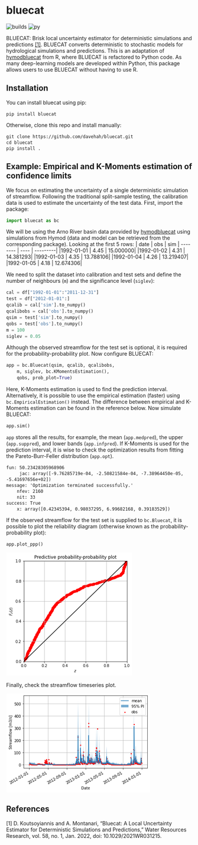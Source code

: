 # bluecat
![builds](https://github.com/davehah/bluecat/actions/workflows/tests.yml/badge.svg)
![py](https://img.shields.io/pypi/pyversions/bluecat)

BLUECAT: Brisk local uncertainty estimator for deterministic simulations and predictions [[1]](#1).
BLUECAT converts deterministic to stochastic models for hydrological simulations and predictions. 
This is an adaptation of [hymodbluecat](https://github.com/albertomontanari/hymodbluecat) from R, 
where BLUECAT is refactored to Python code. As many deep-learning models are developed within Python, 
this package allows users to use BLUECAT without having to use R.


## Installation
You can install bluecat using pip:
```
pip install bluecat
```
Otherwise, clone this repo and install manually:
```
git clone https://github.com/davehah/bluecat.git
cd bluecat
pip install .
```

## Example: Empirical and K-Moments estimation of confidence limits
We focus on estimating the uncertainty of a single deterministic simulation of streamflow. Following the traditional split-sample testing, the calibration data is used to estimate the uncertainty of the test data. First, import the package:
```python
import bluecat as bc
```
We will be using the Arno River basin data provided by [hymodbluecat](https://github.com/albertomontanari/hymodbluecat) using simulations from Hymod (data and model can be retrieved from the corresponding package). Looking at the first 5 rows:
| date | obs | sim
| --------  | ---- | ---------|
|1992-01-01 | 4.45 | 15.000000|
|1992-01-02 | 4.31 | 14.381293|
|1992-01-03 | 4.35 | 13.788106|
|1992-01-04 | 4.26 | 13.219407|
|1992-01-05 | 4.18 | 12.674306|

We need to split the dataset into calibration and test sets and define the number of neighbours (`m`) and the significance level (`siglev`):
```python
cal = df["1992-01-01":"2011-12-31"]
test = df["2012-01-01":]
qcalib = cal['sim'].to_numpy()
qcalibobs = cal['obs'].to_numpy()
qsim = test['sim'].to_numpy()
qobs = test['obs'].to_numpy()
m = 100
siglev = 0.05
```
Although the observed streamflow for the test set is optional, it is required for the probability-probability plot. Now configure BLUECAT:
```python
app = bc.Bluecat(qsim, qcalib, qcalibobs,
    m, siglev, bc.KMomentsEstimation(),
    qobs, prob_plot=True)
```
Here, K-Moments estimation is used to find the prediction interval. Alternatively, it is possible to use the empirical estimation (faster) using `bc.EmpiricalEstimation()` instead. The difference between empirical and K-Moments estimation can be found in the reference below. Now simulate BLUECAT:
```python
app.sim()
```
`app` stores all the results, for example, the mean (`app.medpred`), the upper (`app.suppred`), and lower bands (`app.infpred`). If K-Moments is used for the prediction interval, it is wise to check the optimization results from fitting the Pareto-Burr-Feller distribution (`app.opt`). 
```
fun: 50.23428305968906
     jac: array([-9.76285719e-04, -2.50821584e-04, -7.38964450e-05, -5.41697656e+02])
message: 'Optimization terminated successfully.'
    nfev: 2160
    nit: 33
success: True
    x: array([0.42345394, 0.98037295, 6.99682168, 0.39183529])
```
If the observed streamflow for the test set is supplied to `bc.Bluecat`, it is possible to plot the reliability diagram (otherwise known as the probability-probability plot):
```python
app.plot_ppp()
```
![ppp](data/ppp.png)

Finally, check the streamflow timeseries plot.

![ppp](data/ts.png)
## References
<a id="1">[1]</a> 
D. Koutsoyiannis and A. Montanari, 
“Bluecat: A Local Uncertainty Estimator for Deterministic Simulations and Predictions,” 
Water Resources Research, vol. 58, no. 1, Jan. 2022, doi: 10.1029/2021WR031215.